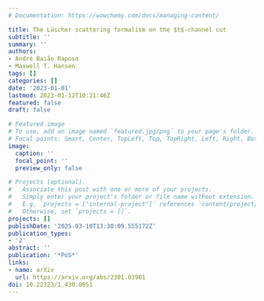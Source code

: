 ```yaml
---
# Documentation: https://wowchemy.com/docs/managing-content/

title: The Lüscher scattering formalism on the $t$-channel cut
subtitle: ''
summary: ''
authors:
- André Baião Raposo
- Maxwell T. Hansen
tags: []
categories: []
date: '2023-01-01'
lastmod: 2023-01-12T10:21:46Z
featured: false
draft: false

# Featured image
# To use, add an image named `featured.jpg/png` to your page's folder.
# Focal points: Smart, Center, TopLeft, Top, TopRight, Left, Right, BottomLeft, Bottom, BottomRight.
image:
  caption: ''
  focal_point: ''
  preview_only: false

# Projects (optional).
#   Associate this post with one or more of your projects.
#   Simply enter your project's folder or file name without extension.
#   E.g. `projects = ["internal-project"]` references `content/project/deep-learning/index.md`.
#   Otherwise, set `projects = []`.
projects: []
publishDate: '2025-03-10T13:30:09.555172Z'
publication_types:
- '2'
abstract: ''
publication: '*PoS*'
links:
- name: arXiv
  url: https://arxiv.org/abs/2301.03981
doi: 10.22323/1.430.0051
---
```

